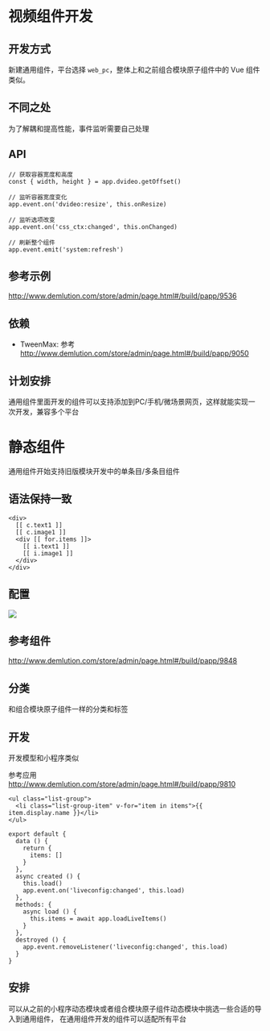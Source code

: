 
视频组件开发
===========

## 开发方式

新建通用组件，平台选择 `web_pc`，整体上和之前组合模块原子组件中的 Vue 组件类似。

## 不同之处

为了解耦和提高性能，事件监听需要自己处理

## API

```
// 获取容器宽度和高度
const { width, height } = app.dvideo.getOffset()

// 监听容器宽度变化
app.event.on('dvideo:resize', this.onResize)

// 监听选项改变
app.event.on('css_ctx:changed', this.onChanged)

// 刷新整个组件
app.event.emit('system:refresh')
```

## 参考示例

http://www.demlution.com/store/admin/page.html#/build/papp/9536

## 依赖

- TweenMax: 参考 http://www.demlution.com/store/admin/page.html#/build/papp/9050

## 计划安排

通用组件里面开发的组件可以支持添加到PC/手机/微场景网页，这样就能实现一次开发，兼容多个平台

# 静态组件

通用组件开始支持旧版模块开发中的单条目/多条目组件

## 语法保持一致

```
<div>
  [[ c.text1 ]]
  [[ c.image1 ]]
  <div [[ for.items ]]>
    [[ i.text1 ]]
    [[ i.image1 ]]
  </div>
</div>
```


## 配置

![ ](https://s2.d2scdn.com/2018/01/27/Fib6zFoVOaQl6LO7lxQZLA49nuhD.png)


## 参考组件

http://www.demlution.com/store/admin/page.html#/build/papp/9848



## 分类

和组合模块原子组件一样的分类和标签

## 开发

开发模型和小程序类似

参考应用 http://www.demlution.com/store/admin/page.html#/build/papp/9810

```
<ul class="list-group">
  <li class="list-group-item" v-for="item in items">{{ item.display.name }}</li>
</ul>
```

```
export default {
  data () {
    return {
      items: []
    }
  },
  async created () {
    this.load()
    app.event.on('liveconfig:changed', this.load)
  },
  methods: {
    async load () {
      this.items = await app.loadLiveItems()
    }
  },
  destroyed () {
    app.event.removeListener('liveconfig:changed', this.load)
  }
}
```


## 安排

可以从之前的小程序动态模块或者组合模块原子组件动态模块中挑选一些合适的导入到通用组件，
在通用组件开发的组件可以适配所有平台
